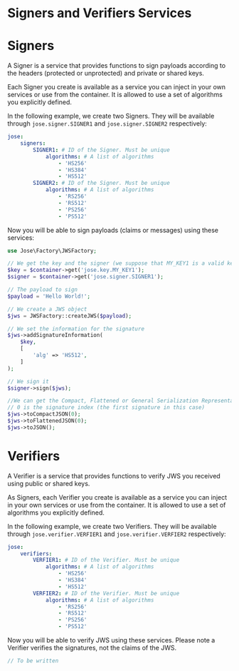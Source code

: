 Signers and Verifiers Services
==============================

# Signers

A Signer is a service that provides functions to sign payloads according to the headers (protected or unprotected) and private or shared keys.

Each Signer you create is available as a service you can inject in your own services or use from the container. It is allowed to use a set of algorithms you explicitly defined.

In the following example, we create two Signers. They will be available through `jose.signer.SIGNER1` and `jose.signer.SIGNER2` respectively:

```yml
jose:
    signers:
        SIGNER1: # ID of the Signer. Must be unique
            algorithms: # A list of algorithms
                - 'HS256'
                - 'HS384'
                - 'HS512'
        SIGNER2: # ID of the Signer. Must be unique
            algorithms: # A list of algorithms
                - 'RS256'
                - 'RS512'
                - 'PS256'
                - 'PS512'
```

Now you will be able to sign payloads (claims or messages) using these services:

```php
use Jose\Factory\JWSFactory;

// We get the key and the signer (we suppose that MY_KEY1 is a valid key)
$key = $container->get('jose.key.MY_KEY1');
$signer = $container->get('jose.signer.SIGNER1');

// The payload to sign
$payload = 'Hello World!';

// We create a JWS object
$jws = JWSFactory::createJWS($payload);

// We set the information for the signature
$jws->addSignatureInformation(
    $key,
    [
        'alg' => 'HS512',
    ]
);

// We sign it
$signer->sign($jws);

//We can get the Compact, Flattened or General Serialization Representation of that JWS
// 0 is the signature index (the first signature in this case)
$jws->toCompactJSON(0);
$jws->toFlattenedJSON(0);
$jws->toJSON();
```

# Verifiers

A Verifier is a service that provides functions to verify JWS you received using public or shared keys.

As Signers, each Verifier you create is available as a service you can inject in your own services or use from the container. It is allowed to use a set of algorithms you explicitly defined.

In the following example, we create two Verifiers. They will be available through `jose.verifier.VERFIER1` and `jose.verifier.VERFIER2` respectively:

```yml
jose:
    verifiers:
        VERFIER1: # ID of the Verifier. Must be unique
            algorithms: # A list of algorithms
                - 'HS256'
                - 'HS384'
                - 'HS512'
        VERFIER2: # ID of the Verifier. Must be unique
            algorithms: # A list of algorithms
                - 'RS256'
                - 'RS512'
                - 'PS256'
                - 'PS512'
```

Now you will be able to verify JWS using these services. Please note a Verifier verifies the signatures, not the claims of the JWS.

```php
// To be written
```
